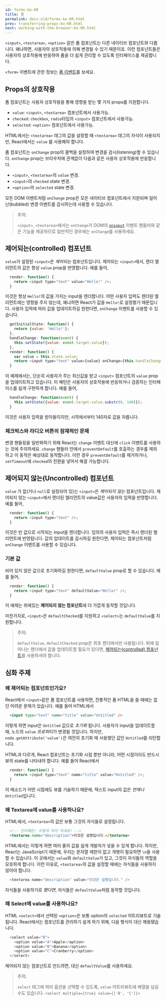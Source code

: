 ```yaml
---
id: forms-ko-KR
title: 폼
permalink: docs-old/forms-ko-KR.html
prev: transferring-props-ko-KR.html
next: working-with-the-browser-ko-KR.html
---
```


`<input>`, `<textarea>`, `<option>` 같은 폼 컴포넌트는 다른 네이티브 컴포넌트와 다릅니다. 왜냐하면, 사용자의 상호작용에 의해 변경될 수 있기 때문이죠. 이런 컴포넌트들은 사용자의 상호작용에 반응하여 폼을 더 쉽게 관리할 수 있도록 인터페이스를 제공합니다.

`<form>` 이벤트에 관한 정보는 [폼 이벤트](/react/docs/events-ko-KR.html#폼-이벤트)를 보세요.

## Props의 상호작용

폼 컴포넌트는 사용자 상호작용을 통해 영향을 받는 몇 가지 props를 지원합니다.

* `value`: `<input>`, `<textarea>` 컴포넌트에서 사용가능.
* `checked`: `checkbox`, `radio`타입의 `<input>` 컴포넌트에서 사용가능.
* `selected`: `<option>` 컴포넌트에서 사용가능.

HTML에서는 `<textarea>` 태그의 값을 설정할 때 `<textarea>` 태그의 자식이 사용되지만, React에서는 `value` 를 사용해야 합니다.

폼 컴포넌트는 `onChange` prop의 콜백을 설정하여 변경을 감시(listening)할 수 있습니다. `onChange` prop는 브라우저에 관계없이 다음과 같은 사용자 상호작용에 반응합니다.

* `<input>`, `<textarea>`의 `value` 변경.
* `<input>`의 `checked` state 변경.
* `<option>`의 `selected` state 변경.

모든 DOM 이벤트처럼 `onChange` prop은 모든 네이티브 컴포넌트에서 지원되며 일어난(bubbled) 변경 이벤트를 감시하는데 사용할 수 있습니다.

> 주의:
>
> `<input>`, `<textarea>`에서는 `onChange`가 DOM의 [`oninput`](https://developer.mozilla.org/en-US/docs/Web/API/GlobalEventHandlers/oninput) 이벤트 핸들러와 같은 기능을 제공하므로 일반적인 경우에는 `onChange`를 사용하세요.

## 제어되는(controlled) 컴포넌트

`value`가 설정된 `<input>`은 *제어되는* 컴포넌트입니다. 제어되는 `<input>`에서, 렌더 엘리먼트의 값은 항상 `value` prop을 반영합니다. 예를 들어,

```javascript
  render: function() {
    return <input type="text" value="Hello!" />;
  }
```

이것은 항상 `Hello!`의 값을 가지는 input을 렌더합니다. 어떤 사용자 입력도 렌더된 엘리먼트에는 영향을 주지 않는데, 왜냐하면 React가 값을 `Hello!`로 설정했기 때문입니다. 사용자 입력에 따라 값을 업데이트하길 원한다면, `onChange` 이벤트를 사용할 수 있습니다.

```javascript
  getInitialState: function() {
    return {value: 'Hello!'};
  },
  handleChange: function(event) {
    this.setState({value: event.target.value});
  },
  render: function() {
    var value = this.state.value;
    return <input type="text" value={value} onChange={this.handleChange} />;
  }
```

이 예제에서는, 단순히 사용자가 주는 최신값을 받고 `<input>` 컴포넌트의 `value` prop을 업데이트하고 있습니다. 이 패턴은 사용자의 상호작용에 반응하거나 검증하는 인터페이스를 쉽게 구현하게 합니다. 예를 들어,

```javascript
  handleChange: function(event) {
    this.setState({value: event.target.value.substr(0, 140)});
  }
```

이것은 사용자 입력을 받아들이지만, 시작에서부터 140자로 값을 자릅니다.

### 체크박스와 라디오 버튼의 잠재적인 문제

변경 핸들링을 일반화하기 위해 React는 `change` 이벤트 대신에 `click` 이벤트를 사용하는 것에 주의하세요. `change` 핸들러 안에서 `preventDefault`를 호출하는 경우를 제외하고 이 동작은 예상대로 동작합니다. 이런 경우 `preventDefault`를 제거하거나,  `setTimeout`에 `checked`의 전환을 넣어서 해결 가능합니다.

## 제어되지 않는(Uncontrolled) 컴포넌트

`value` 가 없(거나 `null`로 설정되어 있)는 `<input>`은 *제어되지 않는* 컴포넌트입니다. 제어되지 않는 `<input>`에서 렌더된 엘리먼트의 value값은 사용자의 입력을 반영합니다. 예를 들어,

```javascript
  render: function() {
    return <input type="text" />;
  }
```

이것은 빈 값으로 시작되는 input을 렌더합니다. 임의의 사용자 입력은 즉시 렌더된 엘리먼트에 반영됩니다. 값의 업데이트를 감시하길 원한다면, 제어되는 컴포넌트처럼 `onChange` 이벤트를 사용할 수 있습니다.

### 기본 값

비어 있지 않은 값으로 초기화하길 원한다면, `defaultValue` prop로 할 수 있습니다. 예를 들어,

```javascript
  render: function() {
    return <input type="text" defaultValue="Hello!" />;
  }
```

이 예제는 위에있는 **제어되지 않는 컴포넌트**에 더 가깝게 동작할 것입니다.

마찬가지로, `<input>`은 `defaultChecked`를 지원하고 `<select>`는 `defaultValue`를 지원합니다.

> 주의:
>
> `defaultValue`, `defaultChecked` prop은 최초 렌더에서만 사용됩니다. 뒤에 일어나는 렌더에서 값을 업데이트할 필요가 있다면,  [제어되는(controlled) 컴포넌트](#제어되는controlled-컴포넌트)를 사용하셔야 합니다.

## 심화 주제

### 왜 제어되는 컴포넌트인가요?

React에서 `<input>`같은 폼 컴포넌트를 사용하면, 전통적인 폼 HTML을 쓸 때에는 없던 어려운 문제가 있습니다. 예를 들어 HTML에서

```html
  <input type="text" name="title" value="Untitled" />
```

이렇게 하면 input은 `Untitled` 값으로 *초기화* 됩니다. 사용자가 input을 업데이트할 때, 노드의 `value` *프로퍼티*가 변경될 것입니다. 하지만, `node.getAttribute('value')`은 여전히 초기화 때 사용했던 값인 `Untitled`를 리턴합니다.

HTML과 다르게, React 컴포넌트는 초기화 시점 뿐만 아니라, 어떤 시점이라도 반드시 뷰의 state를 나타내야 합니다. 예를 들어 React에서

```javascript
  render: function() {
    return <input type="text" name="title" value="Untitled" />;
  }
```

이 메소드가 어떤 시점에도 뷰를 기술하기 때문에, 텍스트 input의 값은 *언제나* `Untitled`입니다.

### 왜 Textarea에 value를 사용하나요?

HTML에서, `<textarea>`의 값은 보통 그것의 자식들로 설정됩니다.

```html
  <!-- 안티패턴: 이렇게 하지 마세요! -->
  <textarea name="description">이것은 설명입니다.</textarea>
```

HTML에서는 이렇게 하면 여러 줄의 값을 쉽게 개발자가 넣을 수 있게 합니다. 하지만, React는 JavaScript기 때문에, 우리는 문자열 제한이 없고 개행이 필요하면 `\n`을 사용할 수 있습니다. 이 곳에서는 `value`와 `defaultValue`가 있고, 그것이 자식들의 역할을 모호하게 합니다. 이런 이유로, `<textarea>`의 값을 설정할 때에는 자식들을 사용하지 않아야 합니다.

```javascript
  <textarea name="description" value="이것은 설명입니다." />
```

자식들을 사용하기로 *했다면*, 자식들은 `defaultValue`처럼 동작할 것입니다.

### 왜 Select에 value를 사용하나요?

HTML `<select>`에서 선택된 `<option>`은 보통 option의 `selected` 어트리뷰트로 기술됩니다. React에서는 컴포넌트를 관리하기 쉽게 하기 위해, 다음 형식이 대신 채용됐습니다.

```javascript
  <select value="B">
    <option value="A">Apple</option>
    <option value="B">Banana</option>
    <option value="C">Cranberry</option>
  </select>
```

제어되지 않는 컴포넌트로 만드려면, 대신 `defaultValue`를 사용하세요.

> 주의:
>
> `select` 태그에 여러 옵션을 선택할 수 있도록, `value` 어트리뷰트에 배열을 넘길 수도 있습니다. `<select multiple={true} value={['B', 'C']}>`
